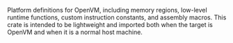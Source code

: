 Platform definitions for OpenVM, including memory regions, low-level runtime functions, custom instruction constants, and assembly macros.
This crate is intended to be lightweight and imported both when the target is OpenVM and when it is a normal host machine.
